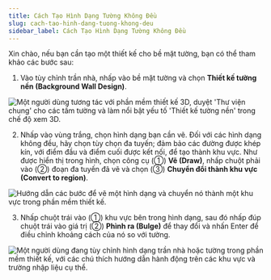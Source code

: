 ```yaml
---
title: Cách Tạo Hình Dạng Tường Không Đều
slug: cach-tao-hinh-dang-tuong-khong-deu
sidebar_label: Cách Tạo Hình Dạng Tường Không Đều
---
```


Xin chào, nếu bạn cần tạo một thiết kế cho bề mặt tường, bạn có thể tham khảo các bước sau:

1. Vào tùy chỉnh trần nhà, nhấp vào bề mặt tường và chọn **Thiết kế tường nền (Background Wall Design)**.

![Một người dùng tương tác với phần mềm thiết kế 3D, duyệt 'Thư viện chung' cho các tấm tường và làm nổi bật yếu tố 'Thiết kế tường nền' trong chế độ xem 3D.](https://storage.googleapis.com/jegavn_kb/images/5571a4d8-1475-4c5c-bd5a-4e047b7be132.png)

2. Nhấp vào vùng trắng, chọn hình dạng bạn cần vẽ. Đối với các hình dạng không đều, hãy chọn tùy chọn đa tuyến; đảm bảo các đường được khép kín, với điểm đầu và điểm cuối được kết nối, để tạo thành khu vực. Như được hiển thị trong hình, chọn công cụ (①) **Vẽ (Draw)**, nhấp chuột phải vào (②) đoạn đa tuyến đã vẽ và chọn (③) **Chuyển đổi thành khu vực (Convert to region)**.

![Hướng dẫn các bước để vẽ một hình dạng và chuyển nó thành một khu vực trong phần mềm thiết kế.](https://storage.googleapis.com/jegavn_kb/images/954bd09d-092e-4271-86da-d1777a99ae6a.png)

3. Nhấp chuột trái vào (①) khu vực bên trong hình dạng, sau đó nhấp đúp chuột trái vào giá trị (②) **Phình ra (Bulge)** để thay đổi và nhấn Enter để điều chỉnh khoảng cách của nó so với tường.

![Một người dùng đang tùy chỉnh hình dạng trần nhà hoặc tường trong phần mềm thiết kế, với các chú thích hướng dẫn hành động trên các khu vực và trường nhập liệu cụ thể.](https://storage.googleapis.com/jegavn_kb/images/ffdd92d6-e9a9-4fd7-875f-e476f6dc0a13.png)